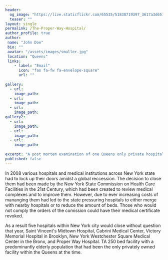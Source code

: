 ```yaml
---
header:
  og_image: "https://live.staticflickr.com/65535/51838719397_3617a3d651_o.jpg"
  teaser: ""
layout: single
permalink: /The-Proper-Way-Hospital/
author_profile: true
author: 
 name: "John Doe"
 bio: ""
 avatar: "/assets/images/smaller.jpg"
 location: "Queens"  
 links:
    - label: "Email"
      icon: "fas fa-fw fa-envelope-square"
      url: ""
    
gallery:
  - url:  
    image_path: 
  - url:  
    image_path: 
  - url:  
    image_path: 
gallery2:
  - url:  
    image_path: 
  - url:  
    image_path: 
  - url:  
    image_path: 
      
excerpt: "A post mortem examination of one Queens only private hospitals"       
published: false
---
```

In 2008 various hospitals and medical institutions across New York state had to lock up their doors amidst a global reccession. The decision to close them had been made by the New York State Commission on Health Care Facilities in the 21st Century, which had been created to review medical complexes and to improve them. However, due to ever increasing costs of mananging them had led to the state pressuring hospitals to either merge with nearby hospitals or to reduce the amount of beds. Those who would not comply the orders of the comission could have their medical certificate revoked.

As a result five hospitals within New York city would close without question that year, Saint Vincent's Midtown Hospital, Cabrini Medical Center, Victory Memorial Hospital in Brooklyn, New York Westchester Square Medical Center in the Bronx, and Proper Way Hospital. TA 250 bed facility with a predominantly elderly population that had been the only privately owned facility within the Queens at the time.



